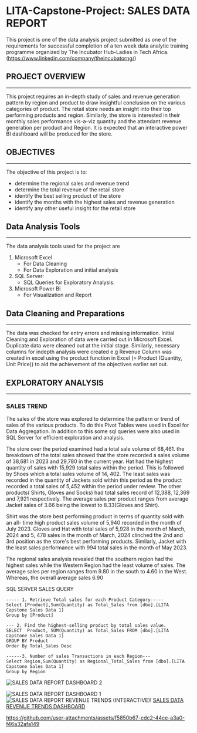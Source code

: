 # LITA-Capstone-Project: SALES DATA REPORT
This project is one of the data analysis project submitted as one of the requirements for successful completion of a ten week data analytic training programme organized by The Incubator Hub-Ladies in Tech Africa.(https://www.linkedin.com/company/theincubatorng/) 

## **PROJECT OVERVIEW**
---

This project requires an in-depth study of sales and revenue generation pattern by region and product to draw insightful conclusion on the various categories of product.
The retail store needs an insight into their top performing products and region. Similarly, the store is interested in their monthly sales performance vis-a-viz quantity and the attendant revenue generation per product and Region. It is expected that an interactive power BI dashboard will be produced for the store.

## **OBJECTIVES**
---

The objective of this project is to:
-  determine the regional sales and revenue trend
-  determine the total revenue of the retail store
-  identify the best selling product of the store
-  identify the months with the highest sales and revenue generation
-  identify any other useful insight for the retail store


## **Data Analysis Tools**
---
The data analysis tools used for the project are
1.  Microsoft Excel
    -  For Data Cleaning
    -  For Data Exploration and initial analysis
2.  SQL Server:
    -  SQL Queries for Exploratory Analysis.
3.  Microsoft Power Bi
    -  For Visualization and Report

## Data Cleaning and Preparations
---
The data was checked for entry errors and missing information. Initial Cleaning and Exploration of data were carried out in Microsoft Excel. Duplicate data were cleaned out at the initial stage.
Similarly, necessary columns for indepth analysis were created e.g Revenue Column was created in excel using the product function in Excel (= Product (Quantity, Unit Price)) to aid the achievement of the objectives earlier set out.

## **EXPLORATORY ANALYSIS**
---
### SALES TREND
The sales of the store was explored to determine the pattern or trend of sales of the various products. To do this Pivot Tables were used in Excel for Data Aggregation. In addition to this some sql queries were also used in SQL Server for efficient exploration and analysis.

The store over the period examined had a total sale volume of 68,461. the breakdown of the total sales showed that the store recorded a sales volume of 38,681 in 2023 and 29,780 in the current year. Hat had the highest quantity of sales with 15,929 total sales within the period. This is followed by Shoes which a total sales volume of 14, 402. The least sales was recorded in the quantity of Jackets sold within this period as the product recorded a total sales of 5,452 within the period under review. The other products( Shirts, Gloves and Socks) had total sales record of 12,388, 12,369 and 7,921 respectively. The average sales per product ranges from average Jacket sales of 3.66 being the lowest to 8.33(Gloves and Shirt). 

Shirt was the store best performing product in terms of quantity sold  with an all- time high product sales volume of 5,940  recorded in the  month of July 2023. Gloves and Hat with total sales of 5,928 in the month of March, 2024 and 5, 478 sales in the month of March, 2024 clinched the 2nd and 3rd position as the store's best performing products. Similarly, Jacket with the least sales performance with 994 total sales in the month of May 2023. 

The regional sales analysis revealed that the southern region had the highest sales while the Western Region had the least volume of sales. The average sales per region ranges from 9.80 in the south to 4.60 in the West. Whereas, the overall average sales 6.90

SQL SERVER SALES QUERY 
```
----- 1. Retrieve Total sales for each Product Category-----
Select [Product],Sum(Quantity) as Total_Sales from [dbo].[LITA Capstone Sales Data 1]
Group by [Product]

--- 2. Find the highest-selling product by total sales value.
SELECT  Product, SUM(Quantity) as Total_Sales FROM [dbo].[LITA Capstone Sales Data 1]
GROUP BY Product
Order By Total_Sales Desc

------3. Number of sales Transactions in each Region---
Select Region,Sum(Quantity) as Regional_Total_Sales from [dbo].[LITA Capstone Sales Data 1]
Group by Region

```
![SALES DATA REPORT DASHBOARD 2](https://github.com/user-attachments/assets/07e4595a-3b4a-4d20-88b9-46f0d3a0c59c)



![SALES DATA REPORT DASHBOARD 1](https://github.com/user-attachments/assets/934bd90f-3a63-467b-a213-671868ce5d92)
![SALES DATA REPORT REVENUE TRENDS (INTERACTIVE)](https://github.com/user-attachments/assets/e1a2b64f-2d61-4cf7-9def-c4bc101e66f4)!
[SALES DATA REVENUE TRENDS DASHBOARD](https://github.com/user-attachments/assets/6b3d10cd-d336-4367-8ec9-5fbd3928bfc1)





https://github.com/user-attachments/assets/f5850b67-cdc2-44ce-a3a0-f46a32afa149
